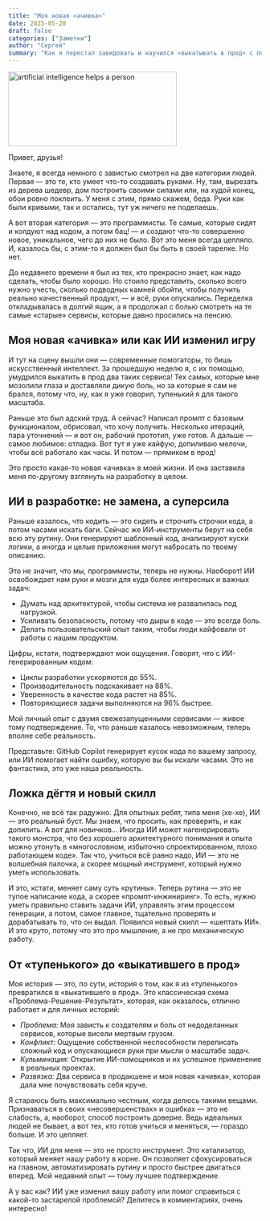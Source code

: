 ```yaml
---
title: "Моя новая «ачивка»"
date: 2025-05-28
draft: false
categories: ["Заметки"]
author: "Сергей"
summary: "Как я перестал завидовать и научился «выкатывать в прод» с помощью ИИ"
---
```


<img src="/images/43c78b1e-a00b-41da-bfbb-de335df76a61.png" alt="artificial intelligence helps a person" class="alignright" width="335" height="148" />

Привет, друзья!

Знаете, я всегда немного с завистью смотрел на две категории людей. Первая — это те, кто умеет что-то создавать руками. Ну, там, вырезать из дерева шедевр, дом построить своими силами или, на худой конец, обои ровно поклеить. У меня с этим, прямо скажем, беда. Руки как были кривыми, так и остались, тут уж ничего не поделаешь.

А вот вторая категория — это программисты. Те самые, которые сидят и колдуют над кодом, а потом бац! — и создают что-то совершенно новое, уникальное, чего до них не было. Вот это меня всегда цепляло. И, казалось бы, с этим-то я должен был бы быть в своей тарелке. Но нет.

До недавнего времени я был из тех, кто прекрасно знает, как надо сделать, чтобы было хорошо. Но стоило представить, сколько всего нужно учесть, сколько подводных камней обойти, чтобы получить реально качественный продукт, — и всё, руки опускались. Переделка откладывалась в долгий ящик, а я продолжал с болью смотреть на те самые «старые» сервисы, которые давно просились на пенсию.

## Моя новая «ачивка» или как ИИ изменил игру

И тут на сцену вышли они — современные помогаторы, то бишь искусственный интеллект. За прошедшую неделю я, с их помощью, умудрился выкатить в прод два таких сервиса! Тех самых, которые мне мозолили глаза и доставляли дикую боль, но за которые я сам не брался, потому что, ну, как я уже говорил, тупенький я для такого масштаба.

Раньше это был адский труд. А сейчас? Написал промпт с базовым функционалом, обрисовал, что хочу получить. Несколько итераций, пара уточнений — и вот он, рабочий прототип, уже готов. А дальше — самое любимое: отладка. Вот тут я уже кайфую, допиливаю мелочи, чтобы всё работало как часы. И потом — прямиком в прод!

Это просто какая-то новая «ачивка» в моей жизни. И она заставила меня по-другому взглянуть на разработку в целом.

## ИИ в разработке: не замена, а суперсила

Раньше казалось, что кодить — это сидеть и строчить строчки кода, а потом часами искать баги. Сейчас же ИИ-инструменты берут на себя всю эту рутину. Они генерируют шаблонный код, анализируют куски логики, а иногда и целые приложения могут набросать по твоему описанию.

Это не значит, что мы, программисты, теперь не нужны. Наоборот! ИИ освобождает нам руки и мозги для куда более интересных и важных задач:
- Думать над архитектурой, чтобы система не развалилась под нагрузкой.
- Усиливать безопасность, потому что дыры в коде — это всегда боль.
- Делать пользовательский опыт таким, чтобы люди кайфовали от работы с нашим продуктом.

Цифры, кстати, подтверждают мои ощущения. Говорят, что с ИИ-генерированным кодом:
- Циклы разработки ускоряются до 55%.
- Производительность подскакивает на 88%.
- Уверенность в качестве кода растет на 85%.
- Повторяющиеся задачи выполняются на 96% быстрее.

Мой личный опыт с двумя свежезапущенными сервисами — живое тому подтверждение. То, что раньше казалось невозможным, теперь вполне себе реальность.

Представьте: GitHub Copilot генерирует кусок кода по вашему запросу, или ИИ помогает найти ошибку, которую вы бы искали часами. Это не фантастика, это уже наша реальность.

## Ложка дёгтя и новый скилл

Конечно, не всё так радужно. Для опытных ребят, типа меня (хе-хе), ИИ — это реальный буст. Мы знаем, что просить, как проверить, и как допилить. А вот для новичков… Иногда ИИ может нагенерировать такого монстра, что без хорошего архитектурного понимания и опыта можно утонуть в «многословном, избыточно спроектированном, плохо работающем коде». Так что, учиться всё равно надо, ИИ — это не волшебная палочка, а скорее мощный инструмент, который нужно уметь использовать.

И это, кстати, меняет саму суть «рутины». Теперь рутина — это не тупое написание кода, а скорее «промпт-инжиниринг». То есть, нужно уметь правильно ставить задачи ИИ, управлять этим процессом генерации, а потом, самое главное, тщательно проверять и дорабатывать то, что он выдал. Появился новый скилл — «шептать ИИ». И это круто, потому что это про мышление, а не про механическую работу.

## От «тупенького» до «выкатившего в прод»

Моя история — это, по сути, история о том, как я из «тупенького» превратился в «выкатившего в прод». Это классическая схема «Проблема-Решение-Результат», которая, как оказалось, отлично работает и для личных историй:

- *Проблема:* Моя зависть к создателям и боль от недоделанных сервисов, которые висели мертвым грузом.
- *Конфликт:* Ощущение собственной неспособности переписать сложный код и опускающиеся руки при мысли о масштабе задач.
- *Кульминация:* Открытие ИИ-помощников и их успешное применение в реальных проектах.
- *Развязка:* Два сервиса в продакшене и моя новая «ачивка», которая дала мне почувствовать себя круче.

Я стараюсь быть максимально честным, когда делюсь такими вещами. Признаваться в своих «несовершенствах» и ошибках — это не слабость, а, наоборот, способ построить доверие. Ведь идеальных людей не бывает, а вот тех, кто готов учиться и меняться, — гораздо больше. И это цепляет.

Так что, ИИ для меня — это не просто инструмент. Это катализатор, который меняет нашу работу в корне. Он позволяет сфокусироваться на главном, автоматизировать рутину и просто быстрее двигаться вперед. Мой недавний опыт — тому лучшее подтверждение.

А у вас как? ИИ уже изменил вашу работу или помог справиться с какой-то застарелой проблемой? Делитесь в комментариях, очень интересно!